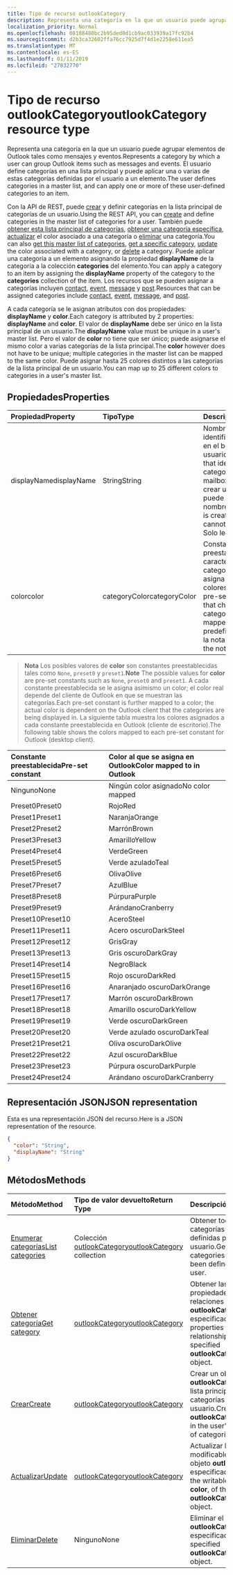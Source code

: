 ```yaml
---
title: Tipo de recurso outlookCategory
description: Representa una categoría en la que un usuario puede agrupar elementos de Outlook tales como mensajes y eventos. El usuario define las categorías en una lista maestra y puede aplicar uno o varios de estos definidos por el usuario
localization_priority: Normal
ms.openlocfilehash: 08188480bc2b95ded0d1cb9ac033939a17fc92b4
ms.sourcegitcommit: d2b3ca32602ffa76cc7925d7f4d1e2258e611ea5
ms.translationtype: MT
ms.contentlocale: es-ES
ms.lasthandoff: 01/11/2019
ms.locfileid: "27832770"
---
```

# <a name="outlookcategory-resource-type"></a><span data-ttu-id="e09fa-104">Tipo de recurso outlookCategory</span><span class="sxs-lookup"><span data-stu-id="e09fa-104">outlookCategory resource type</span></span>


<span data-ttu-id="e09fa-105">Representa una categoría en la que un usuario puede agrupar elementos de Outlook tales como mensajes y eventos.</span><span class="sxs-lookup"><span data-stu-id="e09fa-105">Represents a category by which a user can group Outlook items such as messages and events.</span></span> <span data-ttu-id="e09fa-106">El usuario define categorías en una lista principal y puede aplicar una o varias de estas categorías definidas por el usuario a un elemento.</span><span class="sxs-lookup"><span data-stu-id="e09fa-106">The user defines categories in a master list, and can apply one or more of these user-defined categories to an item.</span></span> 

<span data-ttu-id="e09fa-107">Con la API de REST, puede [crear](../api/outlookuser-post-mastercategories.md) y definir categorías en la lista principal de categorías de un usuario.</span><span class="sxs-lookup"><span data-stu-id="e09fa-107">Using the REST API, you can [create](../api/outlookuser-post-mastercategories.md) and define categories in the master list of categories for a user.</span></span> <span data-ttu-id="e09fa-108">También puede [obtener esta lista principal de categorías](../api/outlookuser-list-mastercategories.md), [obtener una categoría específica](../api/outlookcategory-get.md), [actualizar](../api/outlookcategory-update.md) el color asociado a una categoría o [eliminar](../api/outlookcategory-delete.md) una categoría.</span><span class="sxs-lookup"><span data-stu-id="e09fa-108">You can also [get this master list of categories](../api/outlookuser-list-mastercategories.md), [get a specific category](../api/outlookcategory-get.md), [update](../api/outlookcategory-update.md) the color associated with a category, or [delete](../api/outlookcategory-delete.md) a category.</span></span> <span data-ttu-id="e09fa-109">Puede aplicar una categoría a un elemento asignando la propiedad **displayName** de la categoría a la colección **categories** del elemento.</span><span class="sxs-lookup"><span data-stu-id="e09fa-109">You can apply a category to an item by assigning the **displayName** property of the category to the **categories** collection of the item.</span></span>
<span data-ttu-id="e09fa-110">Los recursos que se pueden asignar a categorías incluyen [contact](contact.md), [event](event.md), [message](message.md) y [post](post.md).</span><span class="sxs-lookup"><span data-stu-id="e09fa-110">Resources that can be assigned categories include [contact](contact.md), [event](event.md), [message](message.md), and [post](post.md).</span></span>   

<span data-ttu-id="e09fa-111">A cada categoría se le asignan atributos con dos propiedades: **displayName** y **color**.</span><span class="sxs-lookup"><span data-stu-id="e09fa-111">Each category is attributed by 2 properties: **displayName** and **color**.</span></span> <span data-ttu-id="e09fa-112">El valor de **displayName** debe ser único en la lista principal de un usuario.</span><span class="sxs-lookup"><span data-stu-id="e09fa-112">The **displayName** value must be unique in a user's master list.</span></span> <span data-ttu-id="e09fa-113">Pero el valor de **color** no tiene que ser único; puede asignarse el mismo color a varias categorías de la lista principal.</span><span class="sxs-lookup"><span data-stu-id="e09fa-113">The **color** however does not have to be unique; multiple categories in the master list can be mapped to the same color.</span></span> <span data-ttu-id="e09fa-114">Puede asignar hasta 25 colores distintos a las categorías de la lista principal de un usuario.</span><span class="sxs-lookup"><span data-stu-id="e09fa-114">You can map up to 25 different colors to categories in a user's master list.</span></span>

## <a name="properties"></a><span data-ttu-id="e09fa-115">Propiedades</span><span class="sxs-lookup"><span data-stu-id="e09fa-115">Properties</span></span>
| <span data-ttu-id="e09fa-116">Propiedad</span><span class="sxs-lookup"><span data-stu-id="e09fa-116">Property</span></span>     | <span data-ttu-id="e09fa-117">Tipo</span><span class="sxs-lookup"><span data-stu-id="e09fa-117">Type</span></span>   |<span data-ttu-id="e09fa-118">Descripción</span><span class="sxs-lookup"><span data-stu-id="e09fa-118">Description</span></span>|
|:---------------|:--------|:----------|
|<span data-ttu-id="e09fa-119">displayName</span><span class="sxs-lookup"><span data-stu-id="e09fa-119">displayName</span></span>|<span data-ttu-id="e09fa-120">String</span><span class="sxs-lookup"><span data-stu-id="e09fa-120">String</span></span>|<span data-ttu-id="e09fa-121">Nombre único que identifica una categoría en el buzón del usuario.</span><span class="sxs-lookup"><span data-stu-id="e09fa-121">A unique name that identifies a category in the user's mailbox.</span></span> <span data-ttu-id="e09fa-122">Después de crear una categoría, no puede cambiarse el nombre.</span><span class="sxs-lookup"><span data-stu-id="e09fa-122">After a category is created, the name cannot be changed.</span></span> <span data-ttu-id="e09fa-123">Solo lectura.</span><span class="sxs-lookup"><span data-stu-id="e09fa-123">Read-only.</span></span>|
|<span data-ttu-id="e09fa-124">color</span><span class="sxs-lookup"><span data-stu-id="e09fa-124">color</span></span>|<span data-ttu-id="e09fa-125">categoryColor</span><span class="sxs-lookup"><span data-stu-id="e09fa-125">categoryColor</span></span>|<span data-ttu-id="e09fa-126">Constante de color preestablecida que caracteriza a una categoría y a la que se asigna uno de los 25 colores predefinidos.</span><span class="sxs-lookup"><span data-stu-id="e09fa-126">A pre-set color constant that characterizes a category, and that is mapped to one of 25 predefined colors.</span></span> <span data-ttu-id="e09fa-127">Vea la nota siguiente.</span><span class="sxs-lookup"><span data-stu-id="e09fa-127">See the note below.</span></span> |

> <span data-ttu-id="e09fa-128">**Nota** Los posibles valores de **color** son constantes preestablecidas tales como `None`, `preset0` y `preset1`.</span><span class="sxs-lookup"><span data-stu-id="e09fa-128">**Note** The possible values for **color** are pre-set constants such as `None`, `preset0` and `preset1`.</span></span> <span data-ttu-id="e09fa-129">A cada constante preestablecida se le asigna asimismo un color; el color real depende del cliente de Outlook en que se muestran las categorías.</span><span class="sxs-lookup"><span data-stu-id="e09fa-129">Each pre-set constant is further mapped to a color; the actual color is dependent on the Outlook client that the categories are being displayed in.</span></span> <span data-ttu-id="e09fa-130">La siguiente tabla muestra los colores asignados a cada constante preestablecida en Outlook (cliente de escritorio).</span><span class="sxs-lookup"><span data-stu-id="e09fa-130">The following table shows the colors mapped to each pre-set constant for Outlook (desktop client).</span></span> 

| <span data-ttu-id="e09fa-131">Constante preestablecida</span><span class="sxs-lookup"><span data-stu-id="e09fa-131">Pre-set constant</span></span>  | <span data-ttu-id="e09fa-132">Color al que se asigna en Outlook</span><span class="sxs-lookup"><span data-stu-id="e09fa-132">Color mapped to in Outlook</span></span> |
|:---------------|:--------|
| <span data-ttu-id="e09fa-133">Ninguno</span><span class="sxs-lookup"><span data-stu-id="e09fa-133">None</span></span> | <span data-ttu-id="e09fa-134">Ningún color asignado</span><span class="sxs-lookup"><span data-stu-id="e09fa-134">No color mapped</span></span> |
| <span data-ttu-id="e09fa-135">Preset0</span><span class="sxs-lookup"><span data-stu-id="e09fa-135">Preset0</span></span> | <span data-ttu-id="e09fa-136">Rojo</span><span class="sxs-lookup"><span data-stu-id="e09fa-136">Red</span></span> |
| <span data-ttu-id="e09fa-137">Preset1</span><span class="sxs-lookup"><span data-stu-id="e09fa-137">Preset1</span></span> | <span data-ttu-id="e09fa-138">Naranja</span><span class="sxs-lookup"><span data-stu-id="e09fa-138">Orange</span></span> |
| <span data-ttu-id="e09fa-139">Preset2</span><span class="sxs-lookup"><span data-stu-id="e09fa-139">Preset2</span></span> | <span data-ttu-id="e09fa-140">Marrón</span><span class="sxs-lookup"><span data-stu-id="e09fa-140">Brown</span></span> |
| <span data-ttu-id="e09fa-141">Preset3</span><span class="sxs-lookup"><span data-stu-id="e09fa-141">Preset3</span></span> | <span data-ttu-id="e09fa-142">Amarillo</span><span class="sxs-lookup"><span data-stu-id="e09fa-142">Yellow</span></span> |
| <span data-ttu-id="e09fa-143">Preset4</span><span class="sxs-lookup"><span data-stu-id="e09fa-143">Preset4</span></span> | <span data-ttu-id="e09fa-144">Verde</span><span class="sxs-lookup"><span data-stu-id="e09fa-144">Green</span></span> |
| <span data-ttu-id="e09fa-145">Preset5</span><span class="sxs-lookup"><span data-stu-id="e09fa-145">Preset5</span></span> | <span data-ttu-id="e09fa-146">Verde azulado</span><span class="sxs-lookup"><span data-stu-id="e09fa-146">Teal</span></span> |
| <span data-ttu-id="e09fa-147">Preset6</span><span class="sxs-lookup"><span data-stu-id="e09fa-147">Preset6</span></span> | <span data-ttu-id="e09fa-148">Oliva</span><span class="sxs-lookup"><span data-stu-id="e09fa-148">Olive</span></span> |
| <span data-ttu-id="e09fa-149">Preset7</span><span class="sxs-lookup"><span data-stu-id="e09fa-149">Preset7</span></span> | <span data-ttu-id="e09fa-150">Azul</span><span class="sxs-lookup"><span data-stu-id="e09fa-150">Blue</span></span> |
| <span data-ttu-id="e09fa-151">Preset8</span><span class="sxs-lookup"><span data-stu-id="e09fa-151">Preset8</span></span> | <span data-ttu-id="e09fa-152">Púrpura</span><span class="sxs-lookup"><span data-stu-id="e09fa-152">Purple</span></span> |
| <span data-ttu-id="e09fa-153">Preset9</span><span class="sxs-lookup"><span data-stu-id="e09fa-153">Preset9</span></span> | <span data-ttu-id="e09fa-154">Arándano</span><span class="sxs-lookup"><span data-stu-id="e09fa-154">Cranberry</span></span> |
| <span data-ttu-id="e09fa-155">Preset10</span><span class="sxs-lookup"><span data-stu-id="e09fa-155">Preset10</span></span> | <span data-ttu-id="e09fa-156">Acero</span><span class="sxs-lookup"><span data-stu-id="e09fa-156">Steel</span></span> |
| <span data-ttu-id="e09fa-157">Preset11</span><span class="sxs-lookup"><span data-stu-id="e09fa-157">Preset11</span></span> | <span data-ttu-id="e09fa-158">Acero oscuro</span><span class="sxs-lookup"><span data-stu-id="e09fa-158">DarkSteel</span></span> |
| <span data-ttu-id="e09fa-159">Preset12</span><span class="sxs-lookup"><span data-stu-id="e09fa-159">Preset12</span></span> | <span data-ttu-id="e09fa-160">Gris</span><span class="sxs-lookup"><span data-stu-id="e09fa-160">Gray</span></span> |
| <span data-ttu-id="e09fa-161">Preset13</span><span class="sxs-lookup"><span data-stu-id="e09fa-161">Preset13</span></span> | <span data-ttu-id="e09fa-162">Gris oscuro</span><span class="sxs-lookup"><span data-stu-id="e09fa-162">DarkGray</span></span> |
| <span data-ttu-id="e09fa-163">Preset14</span><span class="sxs-lookup"><span data-stu-id="e09fa-163">Preset14</span></span> | <span data-ttu-id="e09fa-164">Negro</span><span class="sxs-lookup"><span data-stu-id="e09fa-164">Black</span></span> |
| <span data-ttu-id="e09fa-165">Preset15</span><span class="sxs-lookup"><span data-stu-id="e09fa-165">Preset15</span></span> | <span data-ttu-id="e09fa-166">Rojo oscuro</span><span class="sxs-lookup"><span data-stu-id="e09fa-166">DarkRed</span></span> |
| <span data-ttu-id="e09fa-167">Preset16</span><span class="sxs-lookup"><span data-stu-id="e09fa-167">Preset16</span></span> | <span data-ttu-id="e09fa-168">Anaranjado oscuro</span><span class="sxs-lookup"><span data-stu-id="e09fa-168">DarkOrange</span></span> |
| <span data-ttu-id="e09fa-169">Preset17</span><span class="sxs-lookup"><span data-stu-id="e09fa-169">Preset17</span></span> | <span data-ttu-id="e09fa-170">Marrón oscuro</span><span class="sxs-lookup"><span data-stu-id="e09fa-170">DarkBrown</span></span> |
| <span data-ttu-id="e09fa-171">Preset18</span><span class="sxs-lookup"><span data-stu-id="e09fa-171">Preset18</span></span> | <span data-ttu-id="e09fa-172">Amarillo oscuro</span><span class="sxs-lookup"><span data-stu-id="e09fa-172">DarkYellow</span></span> |
| <span data-ttu-id="e09fa-173">Preset19</span><span class="sxs-lookup"><span data-stu-id="e09fa-173">Preset19</span></span> | <span data-ttu-id="e09fa-174">Verde oscuro</span><span class="sxs-lookup"><span data-stu-id="e09fa-174">DarkGreen</span></span> |
| <span data-ttu-id="e09fa-175">Preset20</span><span class="sxs-lookup"><span data-stu-id="e09fa-175">Preset20</span></span> | <span data-ttu-id="e09fa-176">Verde azulado oscuro</span><span class="sxs-lookup"><span data-stu-id="e09fa-176">DarkTeal</span></span> |
| <span data-ttu-id="e09fa-177">Preset21</span><span class="sxs-lookup"><span data-stu-id="e09fa-177">Preset21</span></span> | <span data-ttu-id="e09fa-178">Oliva oscuro</span><span class="sxs-lookup"><span data-stu-id="e09fa-178">DarkOlive</span></span> |
| <span data-ttu-id="e09fa-179">Preset22</span><span class="sxs-lookup"><span data-stu-id="e09fa-179">Preset22</span></span> | <span data-ttu-id="e09fa-180">Azul oscuro</span><span class="sxs-lookup"><span data-stu-id="e09fa-180">DarkBlue</span></span> |
| <span data-ttu-id="e09fa-181">Preset23</span><span class="sxs-lookup"><span data-stu-id="e09fa-181">Preset23</span></span> | <span data-ttu-id="e09fa-182">Púrpura oscuro</span><span class="sxs-lookup"><span data-stu-id="e09fa-182">DarkPurple</span></span> |
| <span data-ttu-id="e09fa-183">Preset24</span><span class="sxs-lookup"><span data-stu-id="e09fa-183">Preset24</span></span> | <span data-ttu-id="e09fa-184">Arándano oscuro</span><span class="sxs-lookup"><span data-stu-id="e09fa-184">DarkCranberry</span></span> |

## <a name="json-representation"></a><span data-ttu-id="e09fa-185">Representación JSON</span><span class="sxs-lookup"><span data-stu-id="e09fa-185">JSON representation</span></span>
<span data-ttu-id="e09fa-186">Esta es una representación JSON del recurso.</span><span class="sxs-lookup"><span data-stu-id="e09fa-186">Here is a JSON representation of the resource.</span></span>

<!-- {
  "blockType": "resource",
  "optionalProperties": [

  ],
  "baseType": "microsoft.graph.entity",
  "@odata.type": "microsoft.graph.outlookCategory"
}-->

```json
{
  "color": "String",
  "displayName": "String"
}

```

## <a name="methods"></a><span data-ttu-id="e09fa-187">Métodos</span><span class="sxs-lookup"><span data-stu-id="e09fa-187">Methods</span></span>
| <span data-ttu-id="e09fa-188">Método</span><span class="sxs-lookup"><span data-stu-id="e09fa-188">Method</span></span>           | <span data-ttu-id="e09fa-189">Tipo de valor devuelto</span><span class="sxs-lookup"><span data-stu-id="e09fa-189">Return Type</span></span>    |<span data-ttu-id="e09fa-190">Descripción</span><span class="sxs-lookup"><span data-stu-id="e09fa-190">Description</span></span>|
|:---------------|:--------|:----------|
|[<span data-ttu-id="e09fa-191">Enumerar categorías</span><span class="sxs-lookup"><span data-stu-id="e09fa-191">List categories</span></span>](../api/outlookuser-list-mastercategories.md) | <span data-ttu-id="e09fa-192">Colección [outlookCategory](../resources/outlookcategory.md)</span><span class="sxs-lookup"><span data-stu-id="e09fa-192">[outlookCategory](../resources/outlookcategory.md) collection</span></span> |<span data-ttu-id="e09fa-193">Obtener todas las categorías que han sido definidas por el usuario.</span><span class="sxs-lookup"><span data-stu-id="e09fa-193">Get all the categories that have been defined for the user.</span></span>|
|[<span data-ttu-id="e09fa-194">Obtener categoría</span><span class="sxs-lookup"><span data-stu-id="e09fa-194">Get category</span></span>](../api/outlookcategory-get.md) | [<span data-ttu-id="e09fa-195">outlookCategory</span><span class="sxs-lookup"><span data-stu-id="e09fa-195">outlookCategory</span></span>](../resources/outlookcategory.md) |<span data-ttu-id="e09fa-196">Obtener las propiedades y relaciones del objeto **outlookCategory** especificado.</span><span class="sxs-lookup"><span data-stu-id="e09fa-196">Get the properties and relationships of the specified **outlookCategory** object.</span></span>|
|[<span data-ttu-id="e09fa-197">Crear</span><span class="sxs-lookup"><span data-stu-id="e09fa-197">Create</span></span>](../api/outlookuser-post-mastercategories.md) | [<span data-ttu-id="e09fa-198">outlookCategory</span><span class="sxs-lookup"><span data-stu-id="e09fa-198">outlookCategory</span></span>](../resources/outlookcategory.md) |<span data-ttu-id="e09fa-199">Crear un objeto **outlookCategory** en la lista principal de categorías del usuario.</span><span class="sxs-lookup"><span data-stu-id="e09fa-199">Create an **outlookCategory** object in the user's master list of categories.</span></span>|
|[<span data-ttu-id="e09fa-200">Actualizar</span><span class="sxs-lookup"><span data-stu-id="e09fa-200">Update</span></span>](../api/outlookcategory-update.md) | [<span data-ttu-id="e09fa-201">outlookCategory</span><span class="sxs-lookup"><span data-stu-id="e09fa-201">outlookCategory</span></span>](../resources/outlookcategory.md) |<span data-ttu-id="e09fa-202">Actualizar la propiedad modificable **color** del objeto **outlookCategory** especificado.</span><span class="sxs-lookup"><span data-stu-id="e09fa-202">Update the writable property, **color**, of the specified **outlookCategory** object.</span></span> |
|[<span data-ttu-id="e09fa-203">Eliminar</span><span class="sxs-lookup"><span data-stu-id="e09fa-203">Delete</span></span>](../api/outlookcategory-delete.md) | <span data-ttu-id="e09fa-204">Ninguno</span><span class="sxs-lookup"><span data-stu-id="e09fa-204">None</span></span> |<span data-ttu-id="e09fa-205">Eliminar el objeto **outlookCategory** especificado.</span><span class="sxs-lookup"><span data-stu-id="e09fa-205">Delete the specified **outlookCategory** object.</span></span> |


<!-- uuid: 8fcb5dbc-d5aa-4681-8e31-b001d5168d79
2015-10-25 14:57:30 UTC -->
<!-- {
  "type": "#page.annotation",
  "description": "outlookCategory resource",
  "keywords": "",
  "section": "documentation",
  "suppressions": [
      "Warning: /api-reference/v1.0/resources/outlookcategory.md:
      Failed to parse any rows out of table with headers: |Pre-set constant|Color mapped to in Outlook|"
  ],
  "tocPath": ""
}-->
 
